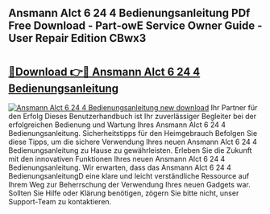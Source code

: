 ## Ansmann Alct 6 24 4 Bedienungsanleitung PDf Free Download - Part-owE Service Owner Guide - User Repair Edition CBwx3

# <h2><a href="http://df5utz.blite.top/?on=Ansmann+Alct+6+24+4+Bedienungsanleitung">🔗Download 👉🔴 Ansmann Alct 6 24 4 Bedienungsanleitung</a></h2>

[![Ansmann Alct 6 24 4 Bedienungsanleitung new download](https://i.imgur.com/lujVjoI.png)](http://df5utz.blite.top/?on=Ansmann+Alct+6+24+4+Bedienungsanleitung)
Ihr Partner für den Erfolg Dieses Benutzerhandbuch ist Ihr zuverlässiger Begleiter bei der erfolgreichen Bedienung und Wartung Ihres Ansmann Alct 6 24 4 Bedienungsanleitung. Sicherheitstipps für den Heimgebrauch Befolgen Sie diese Tipps, um die sichere Verwendung Ihres neuen Ansmann Alct 6 24 4 Bedienungsanleitung zu Hause zu gewährleisten. Erleben Sie die Zukunft mit den innovativen Funktionen Ihres neuen Ansmann Alct 6 24 4 Bedienungsanleitung. Wir erwarten, dass das Ansmann Alct 6 24 4 BedienungsanleitungD eine klare und leicht verständliche Ressource auf Ihrem Weg zur Beherrschung der Verwendung Ihres neuen Gadgets war. Sollten Sie Hilfe oder Klärung benötigen, zögern Sie bitte nicht, unser Support-Team zu kontaktieren.
